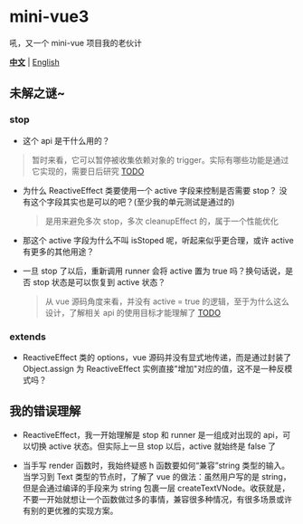 # mini-vue3

吼，又一个 mini-vue 项目我的老伙计

**[中文](README_zh.md)** | [English](README.md)

## 未解之谜~

### stop

- 这个 api 是干什么用的？

> 暂时来看，它可以暂停被收集依赖对象的 trigger。实际有哪些功能是通过它实现的，需要日后研究 [TODO]()

- 为什么 ReactiveEffect 类要使用一个 active 字段来控制是否需要 stop？ 没有这个字段其实也是可以的吧？(至少我的单元测试是通过的)

  > 是用来避免多次 stop，多次 cleanupEffect 的，属于一个性能优化

- 那这个 active 字段为什么不叫 isStoped 呢，听起来似乎更合理，或许 active 有更多的其他用途？

- 一旦 stop 了以后，重新调用 runner 会将 active 置为 true 吗？换句话说，是否 stop 状态是可以恢复到 active 状态？
  > 从 vue 源码角度来看，并没有 active = true 的逻辑，至于为什么这么设计，了解相关 api 的使用目标才能理解了 [TODO]()

### extends

- ReactiveEffect 类的 options，vue 源码并没有显式地传递，而是通过封装了 Object.assign 为 ReactiveEffect 实例直接"增加"对应的值，这不是一种反模式吗？

## 我的错误理解

- ReactiveEffect，我一开始理解是 stop 和 runner 是一组成对出现的 api，可以切换 active 状态。但实际上一旦 stop 以后，active 就始终是 false 了

- 当手写 render 函数时，我始终疑惑 h 函数要如何“兼容”string 类型的输入。当学习到 Text 类型的节点时，了解了 vue 的做法：虽然用户写的是 string，但是会通过编译的手段来为 string 包裹一层 createTextVNode。收获就是，不要一开始就想让一个函数做过多的事情，兼容很多种情况，有很多场景或许有别的更优雅的实现方案。

